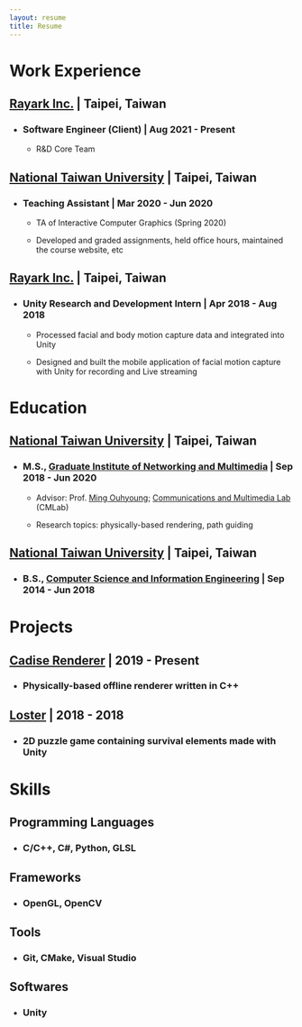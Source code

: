 ```yaml
---
layout: resume
title: Resume
---
```


# Work Experience
## [Rayark Inc.](https://www.rayark.com/en/) | Taipei, Taiwan
- ### Software Engineer (Client) | Aug 2021 - Present
    - R&D Core Team

## [National Taiwan University](https://www.ntu.edu.tw/english/) | Taipei, Taiwan
- ### Teaching Assistant | Mar 2020 - Jun 2020
    - TA of Interactive Computer Graphics (Spring 2020)

    - Developed and graded assignments, held office hours, maintained the course website, etc

## [Rayark Inc.](https://www.rayark.com/en/) | Taipei, Taiwan
- ### Unity Research and Development Intern | Apr 2018 - Aug 2018
    - Processed facial and body motion capture data and integrated into Unity

    - Designed and built the mobile application of facial motion capture with Unity for recording and Live streaming


# Education
## [National Taiwan University](https://www.ntu.edu.tw/english/) | Taipei, Taiwan
- ### M.S., [Graduate Institute of Networking and Multimedia](https://www.inm.ntu.edu.tw/main.php) | Sep 2018 - Jun 2020
    - Advisor: Prof. [Ming Ouhyoung](https://www.csie.ntu.edu.tw/~ming/); [Communications and Multimedia Lab](http://www.cmlab.csie.ntu.edu.tw/new_cml_website/index.php) (CMLab)

    - Research topics: physically-based rendering, path guiding

## [National Taiwan University](https://www.ntu.edu.tw/english/) | Taipei, Taiwan
- ### B.S., [Computer Science and Information Engineering](https://www.csie.ntu.edu.tw/) | Sep 2014 - Jun 2018


# Projects
## [Cadise Renderer](https://xh5a5n6k6.github.io/portfolio/cadise-renderer/) | 2019 - Present
- ### Physically-based offline renderer written in C++

## [Loster](https://xh5a5n6k6.github.io/portfolio/loster/) | 2018 - 2018
- ### 2D puzzle game containing survival elements made with Unity


# Skills
## Programming Languages
- ### C/C++, C#, Python, GLSL

## Frameworks
- ### OpenGL, OpenCV

## Tools
- ### Git, CMake, Visual Studio

## Softwares
- ### Unity